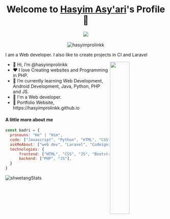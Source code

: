 <p align="center">
  <h1 align="center">Welcome to <a href="https://github.com/hasyimprolinkk">Hasyim Asy'ari</a>'s Profile 👋</h1>
</p>
<p align="center">
  <a align="center" href="https://github.com/DenverCoder1/readme-typing-svg"><img src="https://readme-typing-svg.herokuapp.com?&font=IBM+Plex+Sans&color=F72EE2&size=25&lines=Welcome+to+my+GitHub+Profile!;I'm+a+Web+developer" /></a>
  <br><br>
  <img src="https://komarev.com/ghpvc/?username=hasyimprolinkk&color=872657&style=flat" alt="hasyimprolinkk" />
</p>
<p>I am a Web developer. I also like to create projects in CI and Laravel</p>
<img align="right" src="https://media.giphy.com/media/M9gbBd9nbDrOTu1Mqx/giphy.gif" style="width:35%;">
<ul>
  <li>👋 Hi, I’m @hasyimprolinkk</li>
  <li>❤️ I love Creating websites and Programming in PHP.</li>
  <li>🌱 I’m currently learning Web Development, Android Development, Java, Python, PHP and JS.</li>
  <li>💼 I'm a Web developer.</li>
  <li>🧐 Portfolio Website, https://hasyimprolinkk.github.io</li>
</ul>

#### A little more about me
```javascript
const badri = {
  pronouns: "He" | "Him",
  code: ["Javascript", "Python", "HTML", "CSS", "PHP"],
  askMeAbout: ["web dev", "Laravel", "Codeigniter"],
  technologies: {
      frontend: ["HTML", "CSS", "JS", "Bootstrap"],
      backend: ["PHP", "JS"],
  }
}
```
<div>
  <img src="https://github-readme-stats.vercel.app/api?username=hasyimprolinkk&theme=dark&show_icons=true" alt="shwetangStats" align="center" />  
</div>

